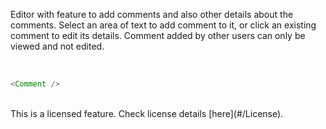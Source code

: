 Editor with feature to add comments and also other details about the comments. Select an area of text to add comment to it, or click an existing comment to edit its details. Comment added by other users can only be viewed and not edited.

<br />

```js
<Comment />
```

<br />
This is a licensed feature. Check license details [here](#/License).

